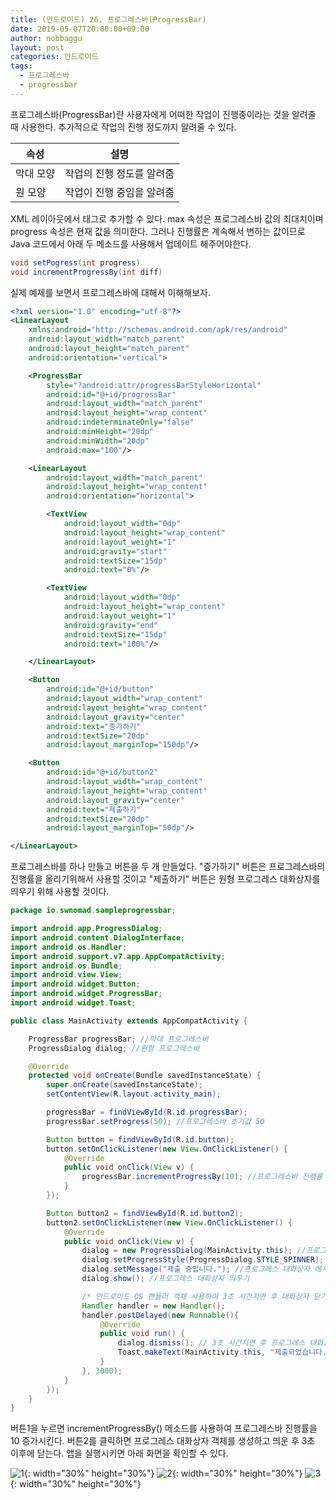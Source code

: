 ```yaml
---
title: (안드로이드) 26. 프로그레스바(ProgressBar)
date: 2019-05-07T20:00:00+09:00
author: nobbaggu
layout: post
categories: 안드로이드
tags:
  - 프로그레스바
  - progressbar
---
```


프로그레스바(ProgressBar)란 사용자에게 어떠한 작업이 진행중이라는 것을 알려줄 때 사용한다. 추가적으로 작업의 진행 정도까지 알려줄 수 있다.

|속성|설명|
|--|--|
|막대 모양|작업의 진행 정도를 알려줌|
|원 모양|작업이 진행 중임을 알려줌|

XML 레이아웃에서 <ProgressBar> 태그로 추가할 수 있다. max 속성은 프로그레스바 값의 최대치이며 progress 속성은 현재 값을 의미한다. 그러나 진행률은 계속해서 변하는 값이므로 Java 코드에서 아래 두 메소드를 사용해서 업데이트 해주어야한다.

~~~ java
void setPogress(int progress)
void incrementProgressBy(int diff)
~~~

실제 예제를 보면서 프로그레스바에 대해서 이해해보자.

~~~ xml
<?xml version="1.0" encoding="utf-8"?>
<LinearLayout
    xmlns:android="http://schemas.android.com/apk/res/android"
    android:layout_width="match_parent"
    android:layout_height="match_parent"
    android:orientation="vertical">

    <ProgressBar
        style="?android:attr/progressBarStyleHorizontal"
        android:id="@+id/progressBar"
        android:layout_width="match_parent"
        android:layout_height="wrap_content"
        android:indeterminateOnly="false"
        android:minHeight="20dp"
        android:minWidth="20dp"
        android:max="100"/>

    <LinearLayout
        android:layout_width="match_parent"
        android:layout_height="wrap_content"
        android:orientation="horizontal">

        <TextView
            android:layout_width="0dp"
            android:layout_height="wrap_content"
            android:layout_weight="1"
            android:gravity="start"
            android:textSize="15dp"
            android:text="0%"/>

        <TextView
            android:layout_width="0dp"
            android:layout_height="wrap_content"
            android:layout_weight="1"
            android:gravity="end"
            android:textSize="15dp"
            android:text="100%"/>

    </LinearLayout>

    <Button
        android:id="@+id/button"
        android:layout_width="wrap_content"
        android:layout_height="wrap_content"
        android:layout_gravity="center"
        android:text="증가하기"
        android:textSize="20dp"
        android:layout_marginTop="150dp"/>

    <Button
        android:id="@+id/button2"
        android:layout_width="wrap_content"
        android:layout_height="wrap_content"
        android:layout_gravity="center"
        android:text="제출하기"
        android:textSize="20dp"
        android:layout_marginTop="50dp"/>

</LinearLayout>
~~~

프로그레스바를 하나 만들고 버튼을 두 개 만들었다. "증가하기" 버튼은 프로그레스바의 진행률을 올리기위해서 사용할 것이고 "제출하기" 버튼은 원형 프로그레스 대화상자를 띄우기 위해 사용할 것이다.

~~~ java
package io.swnomad.sampleprogressbar;

import android.app.ProgressDialog;
import android.content.DialogInterface;
import android.os.Handler;
import android.support.v7.app.AppCompatActivity;
import android.os.Bundle;
import android.view.View;
import android.widget.Button;
import android.widget.ProgressBar;
import android.widget.Toast;

public class MainActivity extends AppCompatActivity {

    ProgressBar progressBar; //막대 프로그레스바
    ProgressDialog dialog; //원형 프로그레스바

    @Override
    protected void onCreate(Bundle savedInstanceState) {
        super.onCreate(savedInstanceState);
        setContentView(R.layout.activity_main);

        progressBar = findViewById(R.id.progressBar);
        progressBar.setProgress(50); //프로그레스바 초기값 50

        Button button = findViewById(R.id.button);
        button.setOnClickListener(new View.OnClickListener() {
            @Override
            public void onClick(View v) {
                progressBar.incrementProgressBy(10); //프로그레스바 진행률 10 증가
            }
        });

        Button button2 = findViewById(R.id.button2);
        button2.setOnClickListener(new View.OnClickListener() {
            @Override
            public void onClick(View v) {
                dialog = new ProgressDialog(MainActivity.this); //프로그레스 대화상자 객체 생성
                dialog.setProgressStyle(ProgressDialog.STYLE_SPINNER); //프로그레스 대화상자 스타일 원형으로 설정
                dialog.setMessage("제출 중입니다."); //프로그레스 대화상자 메시지 설정
                dialog.show(); //프로그레스 대화상자 띄우기

                /* 안드로이드 OS 핸들러 객체 사용하여 3초 시간지연 후 대화상자 닫기*/
                Handler handler = new Handler();
                handler.postDelayed(new Runnable(){
                    @Override
                    public void run() {
                        dialog.dismiss(); // 3초 시간지연 후 프로그레스 대화상자 닫기
                        Toast.makeText(MainActivity.this, "제출되었습니다.", Toast.LENGTH_LONG).show();
                    }
                }, 3000);
            }
        });
    }
}
~~~

버튼1을 누르면 incrementProgressBy() 메소드를 사용하여 프로그레스바 진행률을 10 증가시킨다. 버튼2를 클릭하면 프로그레스 대화상자 객체를 생성하고 띄운 후 3초 이후에 닫는다. 앱을 실행시키면 아래 화면을 확인할 수 있다.

![1](https://nobbaggu.github.io/images/android/26/1.jpg){: width="30%" height="30%"}
![2](https://nobbaggu.github.io/images/android/26/2.jpg){: width="30%" height="30%"}
![3](https://nobbaggu.github.io/images/android/26/3.jpg){: width="30%" height="30%"}
